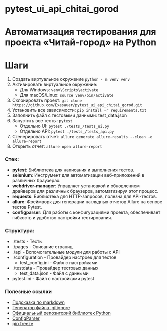 # pytest_ui_api_chitai_gorod

# Автоматизация тестирования для проекта «Читай-город» на Python

# Шаги
1. Создать виртуальное окружение `python - m venv venv`
2. Активировать виртуальное окружение:
   - Для Windows:
    `venv\Scripts\activate`
   - Для macOS/Linux:
    `source venv/bin/activate`
3. Склонировать проект: `git clone https://github.com/Exesauer/pytest_ui_api_chitai_gorod.git`
4. Установить все зависимости: `pip install -r requirements.txt`
5. Заполнить файл с тестовыми данными: test_data.json
6. Запустить все тесты: `pytest`
    - Отдельно UI: `pytest ./tests_/tests_ui.py`
    - Отдельно API: `pytest ./tests_/tests_api.py`
7. Сгенерировать отчет: `allure generate allure-results --clean -o allure-report`
8. Открыть отчет: `allure open allure-report`

### Стек:
- **pytest**: Библиотека для написания и выполнения тестов.
- **selenium**: Инструмент для автоматизации веб-приложений в различных браузерах.
- **webdriver-manager**: Управляет установкой и обновлением драйверов для различных браузеров, автоматизируя этот процесс.
- **requests**: Библиотека для HTTP-запросов, полезна для API-тестов.
- **allure**: Фреймворк для генерации наглядных отчетов Allure на основе тестов Pytest.
- **configparser**: Для работы с конфигурациями проекта, обеспечивает гибкость и удобство настройки тестирования.

### Структура:
- ./tests - Тесты
- ./pages - Описание страниц
- ./api - Вспомогательные модули для работы с API
- ./configuration - Провайдер настроек для тестов
    - test_config.ini - Файл с настройками
- ./testdata - Провайдер тестовых данных
    - test_data.json - Файл с данными
- pytest.ini - Файл с настройками pytest

### Полезные ссылки
- [Подсказка по markdown](https://www.markdownguide.org/basic-syntax/)
- [Генератор файла .gitignore](https://www.toptal.com/developers/gitignore)
- [Официальный репозиторий библиотек Python](https://pypi.org/)
- [ConfigParser](https://docs.python.org/3/library/configparser.html)
- [pip freeze](https://pip.pypa.io/en/stable/cli/pip_freeze/)